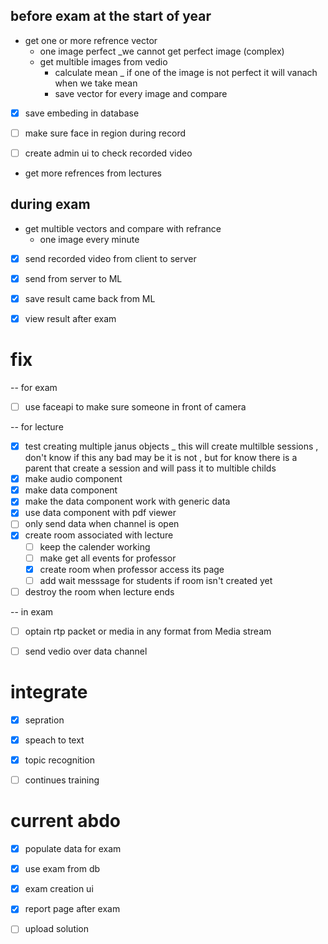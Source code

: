 ## before exam at the start of year
- get one or more refrence vector 
    * one image perfect _we cannot get perfect image (complex)
    * get multible images from vedio 
        - calculate mean _
            if one of the image is not perfect it will vanach when we take mean
        - save vector for every image and compare
- [x] save embeding in database
- [ ] make sure face in region during record

- [ ] create admin ui to check recorded video

- get more refrences from lectures

## during exam
- get multible vectors and compare with refrance
    * one image every minute
- [x] send recorded video from client to server
- [x] send from server to ML
- [x] save result came back from ML
- [x] view result after exam




# fix 
-- for exam 
- [ ] use faceapi to make sure someone in front of camera


-- for lecture
- [x] test creating multiple janus objects _
    this will create multilble sessions , don't know if this any bad 
    may be it is not , but for know there is a parent that create a session and 
    will pass it to multible childs
- [x] make audio component 
- [x] make data component
- [x] make the data component work with generic data
- [x] use data component with pdf viewer
- [ ] only send data when channel is open
- [x] create room associated with lecture
    - [ ] keep the calender working
    - [ ] make get all events for professor
    - [x] create room when professor access its page
    - [ ] add wait messsage for students if room isn't created yet
- [ ] destroy the room when lecture ends

-- in exam
- [ ] optain rtp packet or media in any format from Media stream
- [ ] send vedio over data channel


# integrate
- [x] sepration
- [x] speach to text
- [x] topic recognition
- [ ] continues training


# current abdo
- [x] populate data for exam
- [x] use exam from db
- [x] exam creation ui
- [x] report page after exam


- [ ] upload solution